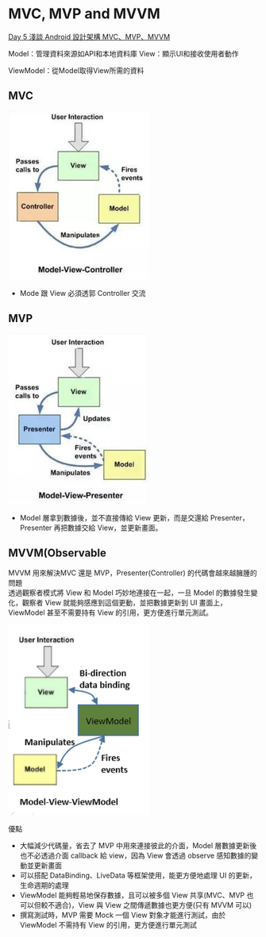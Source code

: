 # MVC, MVP and MVVM
[Day 5 淺談 Android 設計架構 MVC、MVP、MVVM](https://ithelp.ithome.com.tw/articles/10218263)  

Model：管理資料來源如API和本地資料庫
View：顯示UI和接收使用者動作

ViewModel：從Model取得View所需的資料

## MVC

![圖 3](images/f3a0037ca9e77019a531c4f07fed85a279f6ecff2ce545c33635c5ce8ca7f5d7.png)  

- Mode 跟 View 必須透郭 Controller 交流

## MVP

![圖 4](images/43b805013bb31f005cfd67bd26579c95194d9972184b347b86e56b7c68943789.png)  
- Model 層拿到數據後，並不直接傳給 View 更新，而是交還給 Presenter，Presenter 再把數據交給 View，並更新畫面。

## MVVM(Observable

MVVM 用來解決MVC 還是 MVP，Presenter(Controller) 的代碼會越來越臃腫的問題  
透過觀察者模式將 View 和 Model 巧妙地連接在一起，一旦 Model 的數據發生變化，觀察者 View 就能夠感應到這個更動，並把數據更新到 UI 畫面上，ViewModel 甚至不需要持有 View 的引用，更方便進行單元測試。

![圖 5](images/fe311ae00ffb1ba6808ebfa89af3ed07bf5df8787b683a275aa2020bd826c934.png)  

優點
- 大幅減少代碼量，省去了 MVP 中用來連接彼此的介面，Model 層數據更新後也不必透過介面 callback 給 view，因為 View 會透過 observe 感知數據的變動並更新畫面  
- 可以搭配 DataBinding、LiveData 等框架使用，能更方便地處理 UI 的更新，生命週期的處理  
- ViewModel 能夠輕易地保存數據，且可以被多個 View 共享(MVC、MVP 也可以但較不適合)，View 與 View 之間傳遞數據也更方便(只有 MVVM 可以)
- 撰寫測試時，MVP 需要 Mock 一個 View 對象才能進行測試，由於 ViewModel 不需持有 View 的引用，更方便進行單元測試

